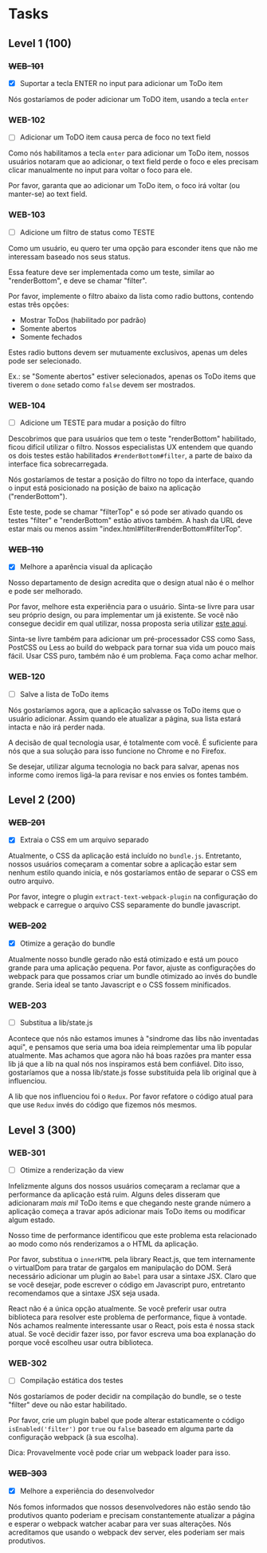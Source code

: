 # Tasks

## Level 1 (100)

### ~~WEB-101~~

- [x] Suportar a tecla ENTER no input para adicionar um ToDo item

Nós gostaríamos de poder adicionar um ToDO item, usando a tecla `enter`

### WEB-102

- [ ] Adicionar um ToDO item causa perca de foco no text field

 Como nós habilitamos a tecla `enter` para adicionar um ToDo item, nossos usuários
 notaram que ao adicionar, o text field perde o foco e eles precisam clicar manualmente no input
 para voltar o foco para ele.

 Por favor, garanta que ao adicionar um ToDo item, o foco irá voltar (ou manter-se) ao text field.

### WEB-103

- [ ] Adicione um filtro de status como TESTE

Como um usuário, eu quero ter uma opção para esconder itens que não me interessam
baseado nos seus status.

Essa feature deve ser implementada como um teste, similar ao "renderBottom",
e deve se chamar "filter".

Por favor, implemente o filtro abaixo da lista como radio buttons, contendo estas três opções:

- Mostrar ToDos (habilitado por padrão)
- Somente abertos
- Somente fechados

Estes radio buttons devem ser mutuamente exclusivos, apenas um deles pode ser selecionado.

Ex.: se "Somente abertos" estiver selecionados, apenas os ToDo items que tiverem o `done`
setado como `false` devem ser mostrados.

### WEB-104

- [ ] Adicione um TESTE para mudar a posição do filtro

Descobrimos que para usuários que tem o teste "renderBottom" habilitado, ficou difícil
utilizar o filtro. Nossos especialistas UX entendem que quando os dois testes estão
habilitados `#renderBottom#filter`, a parte de baixo da interface fica sobrecarregada.

Nós gostaríamos de testar a posição do filtro no topo da interface, quando o input
está posicionado na posição de baixo na aplicação ("renderBottom").

Este teste, pode se chamar "filterTop" e só pode ser ativado quando os testes "filter" e "renderBottom"
estão ativos também. A hash da URL deve estar mais ou menos assim "index.html#filter#renderBottom#filterTop".

### ~~WEB-110~~

- [x] Melhore a aparência visual da aplicação

Nosso departamento de design acredita que o design atual não é o melhor e pode ser melhorado.

Por favor, melhore esta experiência para o usuário. Sinta-se livre para usar seu próprio design,
ou para implementar um já existente. Se você não consegue decidir em qual utilizar, nossa proposta
seria utilizar [este aqui](https://dribbble.com/shots/2084038-Just-Do).

Sinta-se livre também para adicionar um pré-processador CSS como Sass, PostCSS ou
Less ao build do webpack para tornar sua vida um pouco mais fácil.
Usar CSS puro, também não é um problema. Faça como achar melhor.

### WEB-120

- [ ] Salve a lista de ToDo items

Nós gostaríamos agora, que a aplicação salvasse os ToDo items que o usuário adicionar.
Assim quando ele atualizar a página, sua lista estará intacta e não irá perder nada.

A decisão de qual tecnologia usar, é totalmente com você. É suficiente para nós que
a sua solução para isso funcione no Chrome e no Firefox.

Se desejar, utilizar alguma tecnologia no back para salvar, apenas nos informe como
iremos ligá-la para revisar e nos envies os fontes também.

## Level 2 (200)

### ~~WEB-201~~

- [x] Extraia o CSS em um arquivo separado

Atualmente, o CSS da aplicação está incluído no `bundle.js`.
Entretanto, nossos usuários começaram a comentar sobre a aplicação estar
sem nenhum estilo quando inicia, e nós gostaríamos então de separar o CSS em outro arquivo.

Por favor, integre o plugin `extract-text-webpack-plugin` na configuração do webpack
e carregue o arquivo CSS separamente do bundle javascript.

### ~~WEB-202~~

- [x] Otimize a geração do bundle

Atualmente nosso bundle gerado não está otimizado e está um pouco grande para uma
aplicação pequena. Por favor, ajuste as configurações do webpack para que possamos
criar um bundle otimizado ao invés do bundle grande. Seria ideal se tanto Javascript
e o CSS fossem minificados.

### WEB-203

- [ ] Substitua a lib/state.js

Acontece que nós não estamos imunes à "sindrome das libs não inventadas aqui", e
pensamos que seria uma boa ideia reimplementar uma lib popular atualmente.
Mas achamos que agora não há boas razões pra manter essa lib já que a lib na qual
nós nos inspiramos está bem confiável. Dito isso, gostaríamos que a nossa lib/state.js
fosse substituida pela lib original que à influenciou.

A lib que nos influenciou foi o `Redux`. Por favor refatore o código atual
para que use `Redux` invés do código que fizemos nós mesmos.

## Level 3 (300)

### WEB-301

- [ ] Otimize a renderização da view

Infelizmente alguns dos nossos usuários começaram a reclamar que a performance
da aplicação está ruim. Alguns deles disseram que adicionaram *mais mil* ToDo items
e que chegando neste grande número a aplicação começa a travar após adicionar mais
ToDo items ou modificar algum estado.

Nosso time de performance identificou que este problema esta relacionado ao modo
como nós renderizamos a o HTML da aplicação.

Por favor, substitua o `innerHTML` pela library React.js, que tem internamente o
virtualDom para tratar de gargalos em manipulação do DOM.
Será necessário adicionar um plugin ao `Babel` para usar a sintaxe JSX. Claro que
se você desejar, pode escrever o código em Javascript puro, entretanto recomendamos
que a sintaxe JSX seja usada.

React não é a única opção atualmente. Se você preferir usar outra biblioteca para resolver
este problema de performance, fique à vontade. Nós achamos realmente interessante
usar o React, pois esta é nossa stack atual. Se você decidir fazer isso, por favor escreva
uma boa explanação do porque você escolheu usar outra biblioteca.

### WEB-302

- [ ] Compilação estática dos testes

Nós gostaríamos de poder decidir na compilação do  bundle, se o teste "filter"
deve ou não estar habilitado.

Por favor, crie um plugin babel que pode alterar estaticamente o código `isEnabled('filter')` por
`true` ou `false` baseado em alguma parte da configuração webpack (à sua escolha).

Dica: Provavelmente você pode criar um webpack loader para isso.

### ~~WEB-303~~

- [x] Melhore a experiência do desenvolvedor

Nós fomos informados que nossos desenvolvedores não estão sendo tão produtivos quanto
poderiam e precisam constantemente atualizar a página e esperar o webpack watcher acabar
para ver suas alterações. Nós acreditamos que usando o webpack dev server, eles poderiam
ser mais produtivos.
